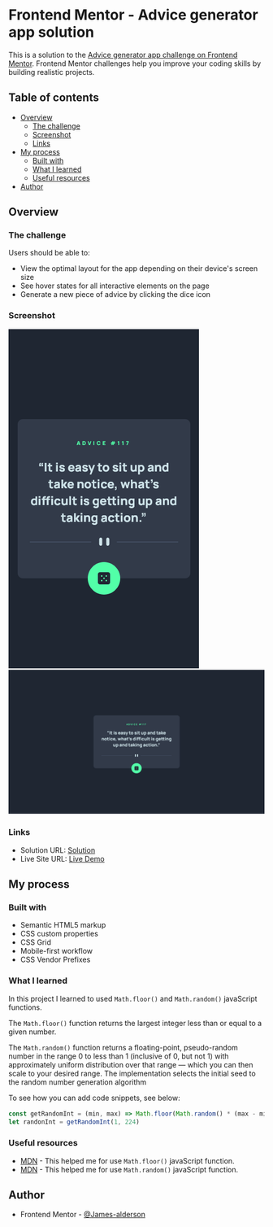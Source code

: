 # Frontend Mentor - Advice generator app solution

This is a solution to the [Advice generator app challenge on Frontend Mentor](https://www.frontendmentor.io/challenges/advice-generator-app-QdUG-13db). Frontend Mentor challenges help you improve your coding skills by building realistic projects.

## Table of contents

- [Overview](#overview)
  - [The challenge](#the-challenge)
  - [Screenshot](#screenshot)
  - [Links](#links)
- [My process](#my-process)
  - [Built with](#built-with)
  - [What I learned](#what-i-learned)
  - [Useful resources](#useful-resources)
- [Author](#author)

## Overview

### The challenge

Users should be able to:

- View the optimal layout for the app depending on their device's screen size
- See hover states for all interactive elements on the page
- Generate a new piece of advice by clicking the dice icon

### Screenshot

![](./assets/screenshots/mobile-design.png)
![](./assets/screenshots/desktop-design.png)

### Links

- Solution URL: [Solution](https://www.frontendmentor.io/solutions/advice-generator-app-4vuy6MFpSb)
- Live Site URL: [Live Demo](https://james-alderson.github.io/FrontendMentor_Advice-generator-app/)

## My process

### Built with

- Semantic HTML5 markup
- CSS custom properties
- CSS Grid
- Mobile-first workflow
- CSS Vendor Prefixes

### What I learned

In this project I learned to used `Math.floor()` and `Math.random()` javaScript functions.

The `Math.floor()` function returns the largest integer less than or equal to a given number. 

The `Math.random()` function returns a floating-point, pseudo-random number in the range 0 to less than 1 (inclusive of 0, but not 1) with approximately uniform distribution over that range — which you can then scale to your desired range. The implementation selects the initial seed to the random number generation algorithm

To see how you can add code snippets, see below:

```js
const getRandomInt = (min, max) => Math.floor(Math.random() * (max - min) + min)
let randonInt = getRandomInt(1, 224)
```

### Useful resources

- [MDN](https://developer.mozilla.org/en-US/docs/Web/JavaScript/Reference/Global_Objects/Math/floor) - This helped me for use `Math.floor()` javaScript function.
- [MDN](https://developer.mozilla.org/en-US/docs/Web/JavaScript/Reference/Global_Objects/Math/random) - This helped me for use `Math.random()` javaScript function.

## Author

- Frontend Mentor - [@James-alderson](https://www.frontendmentor.io/profile/James-alderson)
